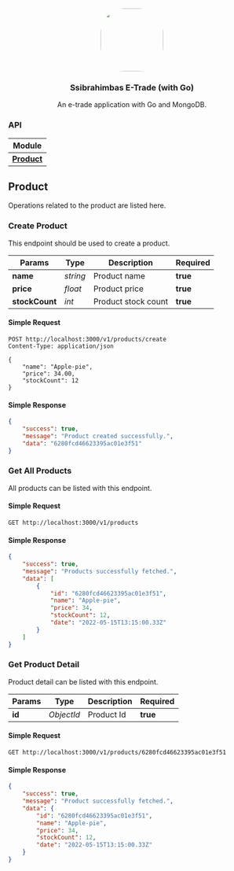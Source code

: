 <p align="center"><br><img src="https://avatars.githubusercontent.com/u/76786120?v=4" width="128" height="128" style="border-radius: 50px;" /></p>
<h3 align="center">Ssibrahimbas E-Trade (with Go)</h3>
<p align="center">
  An e-trade application with Go and MongoDB.
</p>

### API

<docgen-index>

| Module |
| ------ |
| **[Product](#Product)**|

</docgen-index>

<docgen-api>

## Product

Operations related to the product are listed here.

### Create Product

This endpoint should be used to create a product.

|Params|Type|Description|Required|
|------|----|-----------|--------|
|**name**|*string*|Product name|**true**|
|**price**|*float*|Product price|**true**|
|**stockCount**|*int*|Product stock count|**true**|

#### Simple Request

```http request
POST http://localhost:3000/v1/products/create
Content-Type: application/json

{
    "name": "Apple-pie",
    "price": 34.00,
    "stockCount": 12
}
```

#### Simple Response

```json
{
    "success": true,
    "message": "Product created successfully.",
    "data": "6280fcd46623395ac01e3f51"
}
```

### Get All Products

All products can be listed with this endpoint.

#### Simple Request

```http request
GET http://localhost:3000/v1/products
```

#### Simple Response

```json
{
    "success": true,
    "message": "Products successfully fetched.",
    "data": [
        {
            "id": "6280fcd46623395ac01e3f51",
            "name": "Apple-pie",
            "price": 34,
            "stockCount": 12,
            "date": "2022-05-15T13:15:00.33Z"
        }
    ]
}
```

### Get Product Detail

Product detail can be listed with this endpoint.

|Params|Type|Description|Required|
|------|----|-----------|--------|
|**id**|*ObjectId*|Product Id|**true**|

#### Simple Request

```http request
GET http://localhost:3000/v1/products/6280fcd46623395ac01e3f51
```

#### Simple Response

```json
{
    "success": true,
    "message": "Product successfully fetched.",
    "data": {
        "id": "6280fcd46623395ac01e3f51",
        "name": "Apple-pie",
        "price": 34,
        "stockCount": 12,
        "date": "2022-05-15T13:15:00.33Z"
    }
}
```


</docgen-api>
